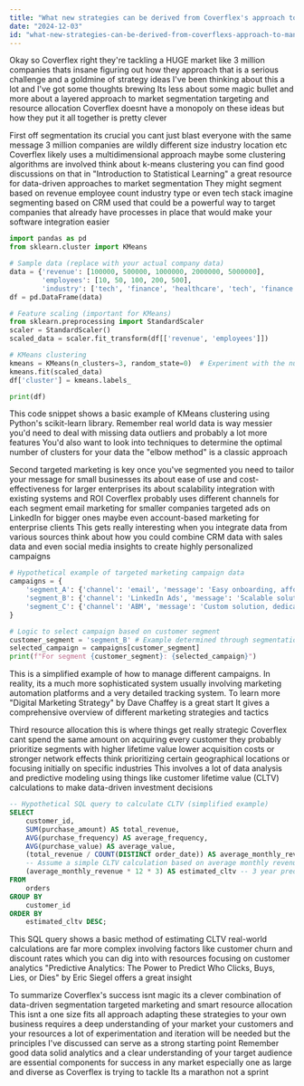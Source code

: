 ```yaml
---
title: "What new strategies can be derived from Coverflex's approach to managing a total addressable market of over 3 million companies?"
date: "2024-12-03"
id: "what-new-strategies-can-be-derived-from-coverflexs-approach-to-managing-a-total-addressable-market-of-over-3-million-companies"
---
```


Okay so Coverflex right  they're tackling a HUGE market like 3 million companies thats insane  figuring out how they approach that is a serious challenge and a goldmine of strategy ideas  I've been thinking about this a lot and I've got some thoughts brewing  Its less about some magic bullet and more about a layered approach to market segmentation targeting and resource allocation  Coverflex doesnt have a monopoly on these ideas but how they put it all together is pretty clever

First off  segmentation its crucial  you cant just blast everyone with the same message  3 million companies are wildly different  size industry location  etc  Coverflex likely uses a multidimensional approach  maybe some clustering algorithms are involved  think about k-means clustering  you can find good discussions on that in "Introduction to Statistical Learning" a great resource for data-driven approaches to market segmentation   They might segment based on revenue employee count industry type  or even tech stack  imagine segmenting based on CRM used  that could be a powerful way to target companies that already have processes in place that would make your software integration easier


```python
import pandas as pd
from sklearn.cluster import KMeans

# Sample data (replace with your actual company data)
data = {'revenue': [100000, 500000, 1000000, 2000000, 5000000],
        'employees': [10, 50, 100, 200, 500],
        'industry': ['tech', 'finance', 'healthcare', 'tech', 'finance']}
df = pd.DataFrame(data)

# Feature scaling (important for KMeans)
from sklearn.preprocessing import StandardScaler
scaler = StandardScaler()
scaled_data = scaler.fit_transform(df[['revenue', 'employees']])

# KMeans clustering
kmeans = KMeans(n_clusters=3, random_state=0)  # Experiment with the number of clusters
kmeans.fit(scaled_data)
df['cluster'] = kmeans.labels_

print(df)
```

This code snippet shows a basic example of KMeans clustering using Python's scikit-learn library.  Remember real world data is way messier you'd need to deal with missing data outliers and probably a lot more features   You'd also want to look into techniques to determine the optimal number of clusters for your data  the "elbow method" is a classic approach  


Second  targeted marketing is key  once you've segmented  you need to tailor your message  for small businesses its about ease of use and cost-effectiveness  for larger enterprises its about scalability integration with existing systems and ROI   Coverflex probably uses different channels for each segment  email marketing for smaller companies  targeted ads on LinkedIn for bigger ones  maybe even account-based marketing for enterprise clients   This gets really interesting when you integrate data from various sources   think about how you could combine CRM data with sales data and even social media insights to create highly personalized campaigns


```python
# Hypothetical example of targeted marketing campaign data
campaigns = {
    'segment_A': {'channel': 'email', 'message': 'Easy onboarding, affordable pricing'},
    'segment_B': {'channel': 'LinkedIn Ads', 'message': 'Scalable solution, integrates with Salesforce'},
    'segment_C': {'channel': 'ABM', 'message': 'Custom solution, dedicated account manager'}
}

# Logic to select campaign based on customer segment
customer_segment = 'segment_B' # Example determined through segmentation
selected_campaign = campaigns[customer_segment]
print(f"For segment {customer_segment}: {selected_campaign}")
```

This is a simplified example of how to manage different campaigns. In reality, its a much more sophisticated system usually involving marketing automation platforms  and a very detailed tracking system.  To learn more  "Digital Marketing Strategy" by Dave Chaffey is a great start  It gives a comprehensive overview of different marketing strategies and tactics  

Third resource allocation  this is where things get really strategic  Coverflex  cant spend the same amount on acquiring every customer  they probably prioritize segments with higher lifetime value  lower acquisition costs  or  stronger network effects  think  prioritizing certain geographical locations or focusing initially on specific industries  This involves a lot of data analysis and predictive modeling  using things like  customer lifetime value (CLTV) calculations to make data-driven investment decisions


```sql
-- Hypothetical SQL query to calculate CLTV (simplified example)
SELECT
    customer_id,
    SUM(purchase_amount) AS total_revenue,
    AVG(purchase_frequency) AS average_frequency,
    AVG(purchase_value) AS average_value,
    (total_revenue / COUNT(DISTINCT order_date)) AS average_monthly_revenue,
    -- Assume a simple CLTV calculation based on average monthly revenue
    (average_monthly_revenue * 12 * 3) AS estimated_cltv -- 3 year prediction
FROM
    orders
GROUP BY
    customer_id
ORDER BY
    estimated_cltv DESC;
```

This SQL query shows a basic method of estimating CLTV  real-world calculations are far more complex involving factors like customer churn  and discount rates which you can dig into with resources focusing on customer analytics  "Predictive Analytics: The Power to Predict Who Clicks, Buys, Lies, or Dies" by Eric Siegel offers a great insight  

To summarize Coverflex's success isnt magic  its a clever combination of data-driven segmentation targeted marketing and smart resource allocation  This isnt a one size fits all approach  adapting these strategies to your own business requires a deep understanding of your market your customers and your resources  a lot of experimentation and iteration will be needed  but the principles I've discussed can serve as a strong starting point  Remember  good data  solid analytics and a clear understanding of your target audience are essential components for success in any market  especially one as large and diverse as Coverflex is trying to tackle  Its a marathon not a sprint
